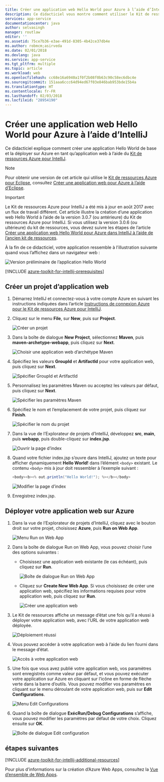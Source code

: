 ```yaml
---
title: Créer une application web Hello World pour Azure à l’aide d’IntelliJ
description: Ce didacticiel vous montre comment utiliser le Kit de ressources Azure pour IntelliJ pour créer une application web Hello World pour Azure.
services: app-service
documentationcenter: java
author: selvasingh
manager: routlaw
editor: ''
ms.assetid: 75ce7b36-e3ae-491d-8305-4b42ce37db4e
ms.author: robmcm;asirveda
ms.date: 02/01/2018
ms.devlang: java
ms.service: app-service
ms.tgt_pltfrm: multiple
ms.topic: article
ms.workload: web
ms.openlocfilehash: cc68e16a6940a1f0f2b08f0b63c90c58ec6dbc4e
ms.sourcegitcommit: 151aaa6ccc64d94ed67f03e846bab953bde15b4a
ms.translationtype: HT
ms.contentlocale: fr-FR
ms.lasthandoff: 02/03/2018
ms.locfileid: "28954190"
---
```

# <a name="create-a-hello-world-web-app-for-azure-using-intellij"></a>Créer une application web Hello World pour Azure à l’aide d’IntelliJ

Ce didacticiel explique comment créer une application Hello World de base et la déployer sur Azure en tant qu’application web à l’aide du [Kit de ressources Azure pour IntelliJ].

> [!NOTE]
>
> Pour obtenir une version de cet article qui utilise le [Kit de ressources Azure pour Eclipse], consultez [Créer une application web pour Azure à l’aide d’Eclipse][eclipse-hello-world].
>

> [!IMPORTANT]
> 
> Le Kit de ressources Azure pour IntelliJ a été mis à jour en août 2017 avec un flux de travail différent. Cet article illustre la création d’une application web Hello World à l’aide de la version 3.0.7 (ou antérieure) du Kit de ressources Azure pour IntelliJ. Si vous utilisez la version 3.0.6 (ou ultérieure) du kit de ressources, vous devez suivre les étapes de l’article [Créer une application web Hello World pour Azure dans IntelliJ à l’aide de l’ancien kit de ressources][Legacy Version].
> 

À la fin de ce didacticiel, votre application ressemble à l’illustration suivante quand vous l’affichez dans un navigateur web :

![Version préliminaire de l’application Hello World][browse-web-app]

[!INCLUDE [azure-toolkit-for-intellij-prerequisites](../includes/azure-toolkit-for-intellij-prerequisites.md)]

## <a name="create-a-new-web-app-project"></a>Créer un projet d’application web

1. Démarrez IntelliJ et connectez-vous à votre compte Azure en suivant les instructions indiquées dans l’article [Instructions de connexion Azure pour le Kit de ressources Azure pour IntelliJ][intelliJ-sign-in-instructions].

1. Cliquez sur le menu **File**, sur **New**, puis sur **Project**.
   
   ![Créer un projet][file-new-project]

1. Dans la boîte de dialogue **New Project**, sélectionnez **Maven**, puis **maven-archetype-webapp**, puis cliquez sur **Next**.
   
   ![Choisir une application web d’archétype Maven][maven-archetype-webapp]
   
1. Spécifiez les valeurs **GroupId** et **ArtifactId** pour votre application web, puis cliquez sur **Next**.
   
   ![Spécifier GroupId et ArtifactId][groupid-and-artifactid]

1. Personnalisez les paramètres Maven ou acceptez les valeurs par défaut, puis cliquez sur **Next**.
   
   ![Spécifier les paramètres Maven][maven-options]

1. Spécifiez le nom et l’emplacement de votre projet, puis cliquez sur **Finish**.
   
   ![Spécifier le nom du projet][project-name]

1. Dans la vue de l’Explorateur de projets d’IntelliJ, développez **src**, **main**, puis **webapp**, puis double-cliquez sur **index.jsp**.
   
   ![Ouvrir la page d’index][open-index-page]

1. Quand votre fichier index.jsp s’ouvre dans IntelliJ, ajoutez un texte pour afficher dynamiquement **Hello World!** dans l’élément `<body>` existant. Le contenu `<body>` mis à jour doit ressembler à l’exemple suivant :
   
   ```java
   <body><b><% out.println("Hello World!"); %></b></body>
   ``` 

   ![Modifier la page d’index][edit-index-page]

1. Enregistrez index.jsp.

## <a name="deploy-your-web-app-to-azure"></a>Déployer votre application web sur Azure

1. Dans la vue de l’Explorateur de projets d’IntelliJ, cliquez avec le bouton droit sur votre projet, choisissez **Azure**, puis **Run on Web App**.
   
   ![Menu Run on Web App][run-on-web-app-menu]

1. Dans la boîte de dialogue Run on Web App, vous pouvez choisir l’une des options suivantes :

   * Choisissez une application web existante (le cas échéant), puis cliquez sur **Run**.

      ![Boîte de dialogue Run on Web App][run-on-web-app-dialog]

   * Cliquez sur **Create New Web App**. Si vous choisissez de créer une application web, spécifiez les informations requises pour votre application web, puis cliquez sur **Run**.

      ![Créer une application web][create-new-web-app-dialog]

1. Le Kit de ressources affiche un message d’état une fois qu’il a réussi à déployer votre application web, avec l’URL de votre application web déployée.

   ![Déploiement réussi][successfully-deployed]

1. Vous pouvez accéder à votre application web à l’aide du lien fourni dans le message d’état.

   ![Accès à votre application web][browse-web-app]

1. Une fois que vous avez publié votre application web, vos paramètres sont enregistrés comme valeur par défaut, et vous pouvez exécuter votre application sur Azure en cliquant sur l’icône en forme de flèche verte dans la barre d’outils. Vous pouvez modifier vos paramètres en cliquant sur le menu déroulant de votre application web, puis sur **Edit Configurations**.

   ![Menu Edit Configurations][edit-configuration-menu]

1. Quand la boîte de dialogue **ExécRun/Debug Configurations** s’affiche, vous pouvez modifier les paramètres par défaut de votre choix. Cliquez ensuite sur **OK**.

   ![Boîte de dialogue Edit configuration][edit-configuration-dialog]

## <a name="next-steps"></a>étapes suivantes

[!INCLUDE [azure-toolkit-for-intellij-additional-resources](../includes/azure-toolkit-for-intellij-additional-resources.md)]

Pour plus d’informations sur la création d’Azure Web Apps, consultez la [Vue d’ensemble de Web Apps].

<!-- URL List -->

[Kit de ressources Azure pour IntelliJ]: azure-toolkit-for-intellij.md
[Kit de ressources Azure pour Eclipse]: ../eclipse/azure-toolkit-for-eclipse.md
[eclipse-hello-world]: ../eclipse/azure-toolkit-for-eclipse-create-hello-world-web-app.md
[Vue d’ensemble de Web Apps]: /azure/app-service/app-service-web-overview
[Apache Tomcat]: http://tomcat.apache.org/
[Jetty]: http://www.eclipse.org/jetty/
[Legacy Version]: azure-toolkit-for-intellij-create-hello-world-web-app-legacy-version.md
[intelliJ-sign-in-instructions]: azure-toolkit-for-intellij-sign-in-instructions.md

<!-- IMG List -->

[file-new-project]: ./media/azure-toolkit-for-intellij-create-hello-world-web-app/file-new-project.png
[maven-archetype-webapp]: ./media/azure-toolkit-for-intellij-create-hello-world-web-app/maven-archetype-webapp.png
[groupid-and-artifactid]: ./media/azure-toolkit-for-intellij-create-hello-world-web-app/groupid-and-artifactid.png
[maven-options]: ./media/azure-toolkit-for-intellij-create-hello-world-web-app/maven-options.png
[project-name]: ./media/azure-toolkit-for-intellij-create-hello-world-web-app/project-name.png
[open-index-page]: ./media/azure-toolkit-for-intellij-create-hello-world-web-app/open-index-page.png
[edit-index-page]: ./media/azure-toolkit-for-intellij-create-hello-world-web-app/edit-index-page.png
[run-on-web-app-menu]: ./media/azure-toolkit-for-intellij-create-hello-world-web-app/run-on-web-app-menu.png
[run-on-web-app-dialog]: ./media/azure-toolkit-for-intellij-create-hello-world-web-app/run-on-web-app-dialog.png
[create-new-web-app-dialog]: ./media/azure-toolkit-for-intellij-create-hello-world-web-app/create-new-web-app-dialog.png
[successfully-deployed]: ./media/azure-toolkit-for-intellij-create-hello-world-web-app/successfully-deployed.png
[browse-web-app]: ./media/azure-toolkit-for-intellij-create-hello-world-web-app/browse-web-app.png
[edit-configuration-menu]: ./media/azure-toolkit-for-intellij-create-hello-world-web-app/edit-configuration-menu.png
[edit-configuration-dialog]: ./media/azure-toolkit-for-intellij-create-hello-world-web-app/edit-configuration-dialog.png
